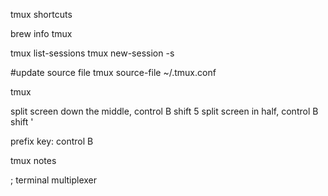 tmux shortcuts

brew info tmux

tmux list-sessions
tmux new-session -s

#update source file
tmux source-file ~/.tmux.conf

tmux

split screen down the middle, control B shift 5
split screen in half, control B shift '

prefix key: control B

tmux notes


; terminal multiplexer